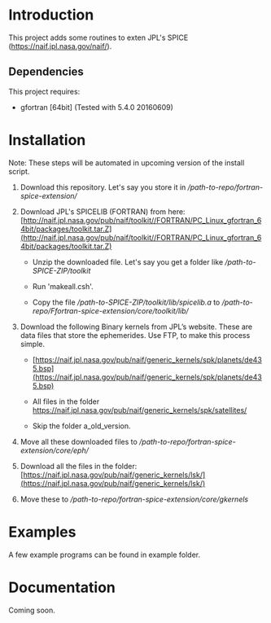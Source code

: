 # Introduction

This project adds some routines to exten JPL's SPICE (https://naif.jpl.nasa.gov/naif/).



## Dependencies

This project requires:

- gfortran [64bit] (Tested with 5.4.0 20160609)


# Installation

Note: These steps will be automated in upcoming version of the install script.


1. Download this repository. Let's say you store it in */path-to-repo/fortran-spice-extension/*

1. Download JPL's SPICELIB (FORTRAN) from here: [http://naif.jpl.nasa.gov/pub/naif/toolkit//FORTRAN/PC_Linux_gfortran_64bit/packages/toolkit.tar.Z](http://naif.jpl.nasa.gov/pub/naif/toolkit//FORTRAN/PC_Linux_gfortran_64bit/packages/toolkit.tar.Z)

    - Unzip the downloaded file. Let's say you get a folder like */path-to-SPICE-ZIP/toolkit*

    - Run 'makeall.csh'.

    - Copy the file */path-to-SPICE-ZIP/toolkit/lib/spicelib.a* to */path-to-repo/Ffortran-spice-extension/core/toolkit/lib/*


1. Download the following Binary kernels from JPL’s website. These are data files that store the ephemerides. Use FTP, to make this process simple.

    - [https://naif.jpl.nasa.gov/pub/naif/generic_kernels/spk/planets/de435.bsp](https://naif.jpl.nasa.gov/pub/naif/generic_kernels/spk/planets/de435.bsp)

    - All files in the folder https://naif.jpl.nasa.gov/pub/naif/generic_kernels/spk/satellites/

    - Skip the folder a_old_version.


1. Move all these downloaded files to */path-to-repo/fortran-spice-extension/core/eph/*


1. Download all the files in the folder: [https://naif.jpl.nasa.gov/pub/naif/generic_kernels/lsk/](https://naif.jpl.nasa.gov/pub/naif/generic_kernels/lsk/)

1. Move these to */path-to-repo/fortran-spice-extension/core/gkernels*

# Examples

A few example programs can be found in example folder.

# Documentation

Coming soon.
